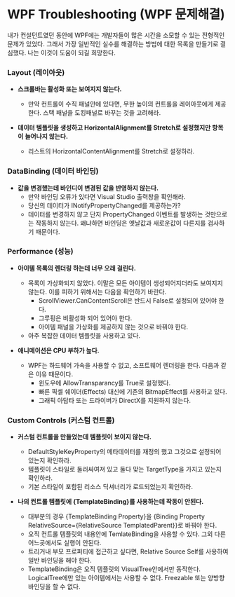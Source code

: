 # WPF Troubleshooting (WPF 문제해결)

내가 컨설턴트였던 동안에 WPF에는 개발자들이 많은 시간을 소모할 수 있는 전형적인 문제가 있었다. 그래서 가장 일반적인 실수를 해결하는 방법에 대한 목록을 만들기로 결심했다. 나는 이것이 도움이 되길 희망한다.

### Layout (레이아웃)

+ <b> 스크롤바는 활성화 또는 보여지지 않는다.</b>
    + 만약 컨트롤이 수직 패널안에 있다면, 무한 높이의 컨트롤을 레이아웃에게 제공한다. 스택 패널을 도킹패널로 바꾸는 것을 고려해라.
    
+ <b> 데이터 템플릿을 생성하고 HorizontalAlignment를 Stretch로 설정했지만 항목이 늘어나지 않는다.</b>
    + 리스트의 HorizontalContentAlignment를 Stretch로 설정하라.

### DataBinding (데이터 바인딩)

+ <b> 값을 변경했는데 바인디이 변경된 값을 반영하지 않는다. </b>
    + 만약 바인딩 오류가 있다면 Visual Studio 출력창을 확인해라.
    + 당신의 데이터가 INotifyPropertyChanged를 제공하는가?
    + 데이터를 변경하지 않고 단지 PropertyChanged 이벤트를 발생하는 것만으로는 작동하지 않는다. 왜냐하면 바인딩은 옛날값과 새로운값이 다른지를 검사하기 때문이다.
    
### Performance (성능)

+ <b> 아이템 목록의 렌더링 하는데 너무 오래 걸린다. </b>
    + 목록이 가상화되지 않았다. 이말은 모든 아이템이 생성되어지더라도 보여지지 않는다. 이를 피하기 위해서는 다음을 확인하기 바란다.
        + ScrollViewer.CanContentScroll은 반드시 False로 설정되어 있어야 한다.
        + 그루핑은 비활성화 되어 있어야 한다.
        + 아이템 패널을 가상화를 제공하지 않는 것으로 바꿔야 한다.
    + 아주 복잡한 데이터 템플릿을 사용하고 있다.
    
+ <b> 애니메이션은 CPU 부하가 높다. </b>
    + WPF는 하드웨어 가속을 사용할 수 없고, 소프트웨어 렌더링을 한다. 다음과 같은 이유 때문이다.
        + 윈도우에 AllowTransparancy를 True로 설정했다.
        + 빠른 픽셀 쉐이더(Effects) 대신에 기존의 BitmapEffect를 사용하고 있다.
        + 그래픽 아답타 또는 드라이버가 DirectX를 지원하지 않는다.
        
### Custom Controls (커스텀 컨트롤)

+ <b> 커스텀 컨트롤을 만들었는데 템플릿이 보이지 않는다. </b>
    + DefaultStyleKeyProperty의 메타데이터를 재정의 했고 그것으로 설정되어 있는지 확인하라.
    + 템플릿이 스타일로 둘러싸여져 있고 둘다 맞는 TargetType을 가지고 있는지 확인하라.
    + 기본 스타일이 포함된 리소스 딕셔너리가 로드되었는지 확인하라.
    
+ <b> 나의 컨트롤 템플릿에 {TemplateBinding}를 사용하는데 작동이 안된다. </b>
    + 대부분의 경우 {TemplateBinding Property}을 {Binding Property RelativeSource={RelativeSource TemplatedParent}}로 바꿔야 한다.
    + 오직 컨트롤 템플릿의 내용안에 TemlateBinding을 사용할 수 있다. 그외 다른 어느곳에서도 실행이 안된다.
    + 트리거내 부모 프로퍼티에 접근하고 싶다면, Relative Source Self를 사용하여 일반 바인딩을 해야 한다.
    + TemplateBinding은 오직 템플릿의 VisualTree안에서만 동작한다. LogicalTree에만 있는 아이템에서는 사용할 수 없다. Freezable 또는 양방향 바인딩을 할 수 없다.

    
